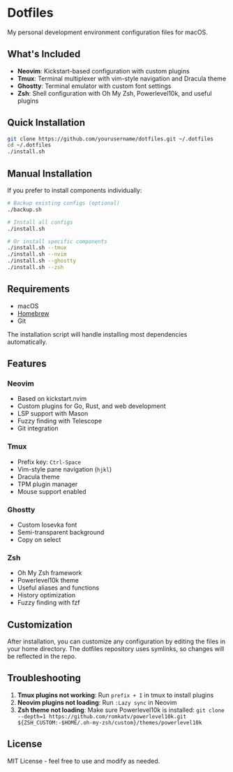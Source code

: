 # Dotfiles

My personal development environment configuration files for macOS.

## What's Included

- **Neovim**: Kickstart-based configuration with custom plugins
- **Tmux**: Terminal multiplexer with vim-style navigation and Dracula theme
- **Ghostty**: Terminal emulator with custom font settings
- **Zsh**: Shell configuration with Oh My Zsh, Powerlevel10k, and useful plugins

## Quick Installation

```bash
git clone https://github.com/yourusername/dotfiles.git ~/.dotfiles
cd ~/.dotfiles
./install.sh
```

## Manual Installation

If you prefer to install components individually:

```bash
# Backup existing configs (optional)
./backup.sh

# Install all configs
./install.sh

# Or install specific components
./install.sh --tmux
./install.sh --nvim
./install.sh --ghostty
./install.sh --zsh
```

## Requirements

- macOS
- [Homebrew](https://brew.sh/)
- Git

The installation script will handle installing most dependencies automatically.

## Features

### Neovim
- Based on kickstart.nvim
- Custom plugins for Go, Rust, and web development
- LSP support with Mason
- Fuzzy finding with Telescope
- Git integration

### Tmux
- Prefix key: `Ctrl-Space`
- Vim-style pane navigation (`hjkl`)
- Dracula theme
- TPM plugin manager
- Mouse support enabled

### Ghostty
- Custom Iosevka font
- Semi-transparent background
- Copy on select

### Zsh
- Oh My Zsh framework
- Powerlevel10k theme
- Useful aliases and functions
- History optimization
- Fuzzy finding with fzf

## Customization

After installation, you can customize any configuration by editing the files in your home directory. The dotfiles repository uses symlinks, so changes will be reflected in the repo.

## Troubleshooting

1. **Tmux plugins not working**: Run `prefix + I` in tmux to install plugins
2. **Neovim plugins not loading**: Run `:Lazy sync` in Neovim
3. **Zsh theme not loading**: Make sure Powerlevel10k is installed: `git clone --depth=1 https://github.com/romkatv/powerlevel10k.git ${ZSH_CUSTOM:-$HOME/.oh-my-zsh/custom}/themes/powerlevel10k`

## License

MIT License - feel free to use and modify as needed.